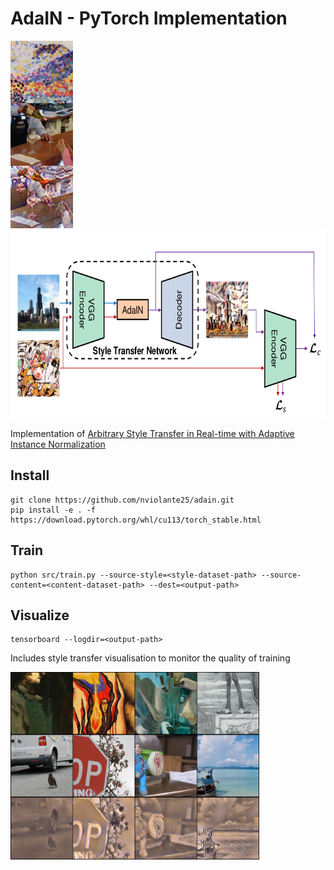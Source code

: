 # AdaIN - PyTorch Implementation


<img src=images/sample.png height="300">    <img src=images/adain.png height="300">

Implementation of [Arbitrary Style Transfer in Real-time with Adaptive Instance Normalization](https://arxiv.org/abs/1703.06868)


## Install

```
git clone https://github.com/nviolante25/adain.git
pip install -e . -f https://download.pytorch.org/whl/cu113/torch_stable.html
```

## Train

```
python src/train.py --source-style=<style-dataset-path> --source-content=<content-dataset-path> --dest=<output-path>
```

## Visualize

```
tensorboard --logdir=<output-path>
```
Includes style transfer visualisation to monitor the quality of training

<img src=images/training.png height="300"> 